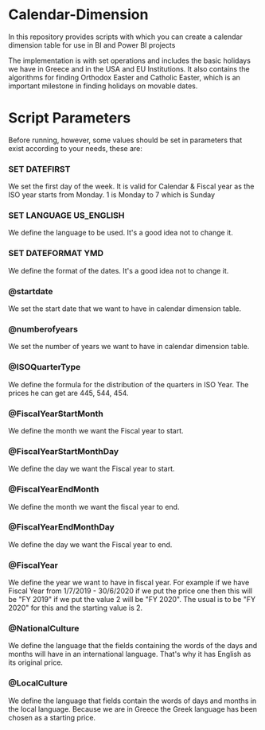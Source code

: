 # Calendar-Dimension
In this repository provides scripts with which you can create a calendar dimension table for use in BI and Power BI projects

The implementation is with set operations and includes the basic holidays we have in Greece and in the USA and EU Institutions. 
It also contains the algorithms for finding Orthodox Easter and Catholic Easter, which is an important milestone in finding holidays on movable dates.

# Script Parameters
Before running, however, some values should be set in parameters that exist according to your needs, these are:



### SET DATEFIRST	
We set the first day of the week. It is valid for Calendar & Fiscal year as the ISO year starts from Monday. 1 is Monday to 7 which is Sunday

### SET LANGUAGE US_ENGLISH	
We define the language to be used. It's a good idea not to change it.

### SET DATEFORMAT YMD	
We define the format of the dates. It's a good idea not to change it.

### @startdate	
We set the start date that we want to have in calendar dimension table.

### @numberofyears	
We set the number of years we want to have in calendar dimension table.

### @ISOQuarterType	
We define the formula for the distribution of the quarters in ISO Year. The prices he can get are 445, 544, 454.

### @FiscalYearStartMonth	
We define the month we want the Fiscal year to start.

### @FiscalYearStartMonthDay	
We define the day we want the Fiscal year to start.

### @FiscalYearEndMonth	
We define the month we want the fiscal year to end.

### @FiscalYearEndMonthDay	
We define the day we want the Fiscal year to end.

### @FiscalYear	
We define the year we want to have in fiscal year. For example if we have Fiscal Year from 1/7/2019 - 30/6/2020 if we put the price one then this will be "FY 2019" if we put the value 2 will be "FY 2020". The usual is to be "FY 2020" for this and the starting value is 2.

### @NationalCulture	
We define the language that the fields containing the words of the days and months will have in an international language. That's why it has English as its original price.

### @LocalCulture	
We define the language that fields contain the words of days and months in the local language. Because we are in Greece the Greek language has been chosen as a starting price.

